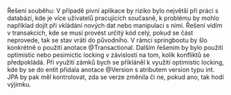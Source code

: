 Řešení souběhu: 
V případě pivní aplikace by riziko bylo největší při práci s databází, kde je více uživatelů pracujících současně, k problému by mohlo například dojít při vkládání nových dat nebo manipulaci s nimi. Řešení vidím v transakcích, kde se musí provést určitý kód celý, pokud se část neprovede, tak se stav vrátí do původního. V rámci springbootu by šlo konkrétně o použití anotace @Transactional. Dalším řešením by bylo použití optimistic nebo pesimictic locking v závislosti na tom, kolik konfliktů se předpokládá. Při využití zámků bych se přikláněl k využití optimistic locking, kde by se do entit přidala anotace @Version s atributem version typu int. JPA by pak měl kontrolovat, zda se verze změnila či ne, pokud ano, tak hodí výjimku. 
